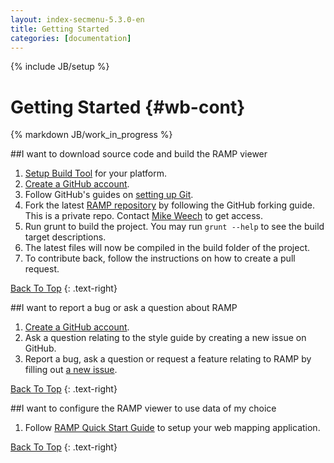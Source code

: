 ```yaml
---
layout: index-secmenu-5.3.0-en
title: Getting Started
categories: [documentation]
---
```

{% include JB/setup %}

<a name="top" />

# Getting Started {#wb-cont}

{% markdown JB/work_in_progress %}

<div class="toc"></div>

##I want to download source code and build the RAMP viewer
1. [Setup Build Tool](build-tool-en.html) for your platform.
2. [Create a GitHub account](https://help.github.com/articles/signing-up-for-a-new-github-account).
3. Follow GitHub's guides on [setting up Git](https://help.github.com/articles/set-up-git).
4. Fork the latest [RAMP repository](https://github.com/RAMP-PCAR/RAMP-PCAR) by following the GitHub forking guide.  This is a private repo.  Contact <a href="mailto:Mike.Weech@ec.gc.ca?Subject=RAMP%20Repo%20private%20access">Mike Weech</a> to get access.
5. Run grunt to build the project. You may run `grunt --help` to see the build target descriptions.
6. The latest files will now be compiled in the build folder of the project.
7. To contribute back, follow the instructions on how to create a pull request.

[Back To Top](#top)
{: .text-right}

##I want to report a bug or ask a question about RAMP
1. [Create a GitHub account](https://help.github.com/articles/signing-up-for-a-new-github-account).
2. Ask a question relating to the style guide by creating a new issue on GitHub.
3. Report a bug, ask a question or request a feature relating to RAMP by filling out [a new issue](https://github.com/RAMP-PCAR/RAMP-PCAR/issues/new).

[Back To Top](#top)
{: .text-right}

##I want to configure the RAMP viewer to use data of my choice
1. Follow [RAMP Quick Start Guide](quick-start-en.html) to setup your web mapping application.

[Back To Top](#top)
{: .text-right}